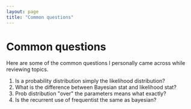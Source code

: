 ```yaml
---
layout: page
title: "Common questions"
---
```


# Common questions

Here are some of the common questions I personally came across while reviewing topics.
1. Is a probability distribution simply the likelihood distribution?
2. What is the difference between Bayesian stat and likelihood stat?
3. Prob distribution "over" the parameters means what exactly?
4. Is the recurrent use of frequentist the same as bayesian?
